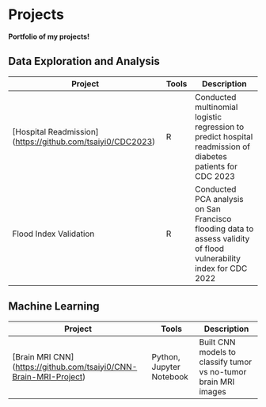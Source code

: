 # Projects
**Portfolio of my projects!**

## Data Exploration and Analysis ##
| Project | Tools | Description
| --- | --- | --- | 
| [Hospital Readmission] (https://github.com/tsaiyi0/CDC2023) | R | Conducted multinomial logistic regression to predict hospital readmission of diabetes patients for CDC 2023 |
| Flood Index Validation | R | Conducted PCA analysis on San Francisco flooding data to assess validity of flood vulnerability index for CDC 2022 |

## Machine Learning ##
| Project | Tools | Description
| --- | --- | --- | 
| [Brain MRI CNN] (https://github.com/tsaiyi0/CNN-Brain-MRI-Project) | Python, Jupyter Notebook | Built CNN models to classify tumor vs no-tumor brain MRI images

